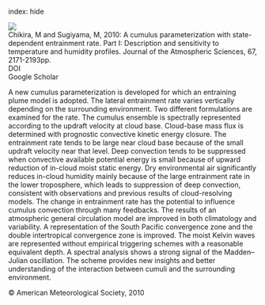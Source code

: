 index: hide

<div class="Citation">
    <div class="Citation-thumb CitationThumb-linked"  data-href="https://doi.org/10.1175/2010jas3316.1">
      <img src="https://static.claimspace.cloud/climate-study-static/refs/thumbs/7/Chikira_and_Sugiyama_2010-thumb.png" />
    </div>

  <div class="Citation-body">
    <div class="Citation-text">Chikira, M and Sugiyama, M, 2010: A cumulus parameterization with state-dependent entrainment rate. Part I: Description and sensitivity to temperature and humidity profiles. <span class="Article-journal">Journal of the Atmospheric Sciences, </span><span class="Article-volume">67, </span>2171-2193pp.</div>
    <div class="Citation-links">
      <div class="CitationLink" data-href="https://doi.org/10.1175/2010jas3316.1">
        <div class="CitationLink-icon CitationLink-Doi"></div>
        <div class="CitationLink-text">DOI</div>
      </div>
      <div class="CitationLink" data-href="https://scholar.google.com/scholar?q=10.1175/2010jas3316.1">
        <div class="CitationLink-icon CitationLink-Scholar"></div>
        <div class="CitationLink-text">Google Scholar</div>
      </div>
    </div>
  </div>
</div>

A new cumulus parameterization is developed for which an entraining plume model is adopted. The lateral entrainment rate varies vertically depending on the surrounding environment. Two different formulations are examined for the rate. The cumulus ensemble is spectrally represented according to the updraft velocity at cloud base. Cloud-base mass flux is determined with prognostic convective kinetic energy closure. The entrainment rate tends to be large near cloud base because of the small updraft velocity near that level. Deep convection tends to be suppressed when convective available potential energy is small because of upward reduction of in-cloud moist static energy. Dry environmental air significantly reduces in-cloud humidity mainly because of the large entrainment rate in the lower troposphere, which leads to suppression of deep convection, consistent with observations and previous results of cloud-resolving models. The change in entrainment rate has the potential to influence cumulus convection through many feedbacks. The results of an atmospheric general circulation model are improved in both climatology and variability. A representation of the South Pacific convergence zone and the double intertropical convergence zone is improved. The moist Kelvin waves are represented without empirical triggering schemes with a reasonable equivalent depth. A spectral analysis shows a strong signal of the Madden–Julian oscillation. The scheme provides new insights and better understanding of the interaction between cumuli and the surrounding environment.

<div class="Citation-copy">
&copy; American Meteorological Society, 2010
</div>